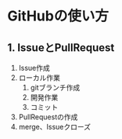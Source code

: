# GitHubの使い方
## 1. IssueとPullRequest
1. Issue作成
2. ローカル作業
    1. gitブランチ作成
    2. 開発作業
    3. コミット
3. PullRequestの作成
4. merge、Issueクローズ